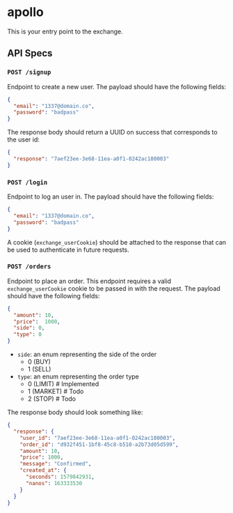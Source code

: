 # apollo
This is your entry point to the exchange.

## API Specs

### `POST /signup`
Endpoint to create a new user. The payload should have the following fields:

```json
{
  "email": "1337@domain.co",
  "password": "badpass"
}
```

The response body should return a UUID on success that corresponds to the user id:

```json
{
  "response": "7aef23ee-3e68-11ea-a0f1-0242ac180003" 
}
```

### `POST /login`
Endpoint to log an user in. The payload should have the following fields:

```json
{
  "email": "1337@domain.co",
  "password": "badpass"
}
```
A cookie (`exchange_userCookie`) should be attached to the response that can be used to authenticate in future requests.


### `POST /orders`
Endpoint to place an order. This endpoint requires a valid `exchange_userCookie` cookie to be passed in with the request.
The payload should have the following fields:

```json
{
  "amount": 10,
  "price":  1000,
  "side": 0,
  "type": 0
}
```
- `side`: an enum representing the side of the order
    - 0 (BUY)
    - 1 (SELL)
- `type`: an enum representing the order type
    - 0 (LIMIT) # Implemented
    - 1 (MARKET) # Todo
    - 2 (STOP) # Todo

The response body should look something like:
```json
{
  "response": {
    "user_id": "7aef23ee-3e68-11ea-a0f1-0242ac180003",
    "order_id": "d932f451-1bf8-45c8-b510-a2b73d05d599",
    "amount": 10,
    "price": 1000,
    "message": "Confirmed",
    "created_at": {
      "seconds": 1579842931,
      "nanos": 163333530
    }
  }
}
```